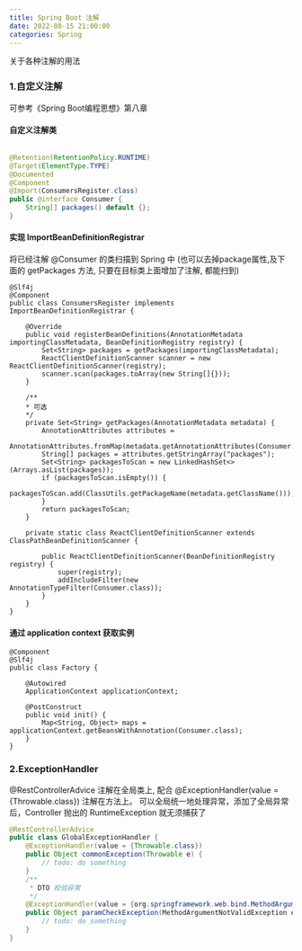 ```yaml
---
title: Spring Boot 注解
date: 2022-08-15 21:00:00
categories: Spring
---
```


关于各种注解的用法

### 1.自定义注解

可参考《Spring Boot编程思想》第八章


#### 自定义注解类
```java

@Retention(RetentionPolicy.RUNTIME)
@Target(ElementType.TYPE)
@Documented
@Component
@Import(ConsumersRegister.class)
public @interface Consumer {
    String[] packages() default {};
}
```

#### 实现 ImportBeanDefinitionRegistrar 
将已经注解 @Consumer 的类扫描到 Spring 中
(也可以去掉package属性,及下面的 getPackages 方法, 只要在目标类上面增加了注解, 都能扫到)

```
@Slf4j
@Component
public class ConsumersRegister implements ImportBeanDefinitionRegistrar {

    @Override
    public void registerBeanDefinitions(AnnotationMetadata importingClassMetadata, BeanDefinitionRegistry registry) {
        Set<String> packages = getPackages(importingClassMetadata);
        ReactClientDefinitionScanner scanner = new ReactClientDefinitionScanner(registry);
        scanner.scan(packages.toArray(new String[]{}));
    }

    /**
    * 可选
    */
    private Set<String> getPackages(AnnotationMetadata metadata) {
        AnnotationAttributes attributes =
                AnnotationAttributes.fromMap(metadata.getAnnotationAttributes(Consumer.class.getName()));
        String[] packages = attributes.getStringArray("packages");
        Set<String> packagesToScan = new LinkedHashSet<>(Arrays.asList(packages));
        if (packagesToScan.isEmpty()) {
            packagesToScan.add(ClassUtils.getPackageName(metadata.getClassName()));
        }
        return packagesToScan;
    }

    private static class ReactClientDefinitionScanner extends ClassPathBeanDefinitionScanner {

        public ReactClientDefinitionScanner(BeanDefinitionRegistry registry) {
            super(registry);
            addIncludeFilter(new AnnotationTypeFilter(Consumer.class));
        }
    }
}
```

#### 通过 application context 获取实例

```
@Component
@Slf4j
public class Factory {

    @Autowired
    ApplicationContext applicationContext;

    @PostConstruct
    public void init() {
        Map<String, Object> maps = applicationContext.getBeansWithAnnotation(Consumer.class);
    }
}
```

### 2.ExceptionHandler
@RestControllerAdvice 注解在全局类上, 配合 @ExceptionHandler(value = {Throwable.class}) 注解在方法上。
可以全局统一地处理异常，添加了全局异常后，Controller 抛出的 RuntimeException 就无须捕获了

```java
@RestControllerAdvice
public class GlobalExceptionHandler {
    @ExceptionHandler(value = {Throwable.class})
    public Object commonException(Throwable e) {
        // todo: do something
    }
    /**
     * DTO 校验异常
     */
    @ExceptionHandler(value = {org.springframework.web.bind.MethodArgumentNotValidException.class})
    public Object paramCheckException(MethodArgumentNotValidException e) {
        // todo: do something
    }
}
```
